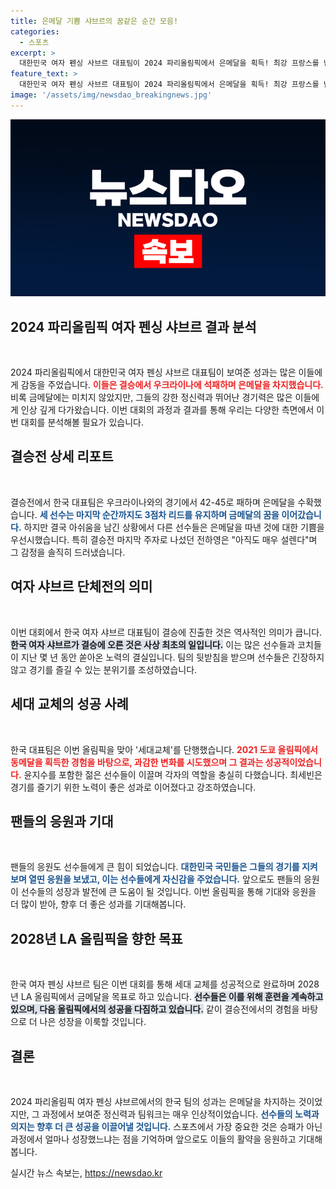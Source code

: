 ```yaml
---
title: 은메달 기쁨 샤브르의 꿈같은 순간 모음!
categories:
  - 스포츠
excerpt: >
  대한민국 여자 펜싱 사브르 대표팀이 2024 파리올림픽에서 은메달을 획득! 최강 프랑스를 넘고도 결승에서 아쉽게 석패했지만, 선수들은 기쁨과 도전의 의지를 잃지 않았다. 꿈같은 여정의 계속을 기대해보자!
feature_text: >
  대한민국 여자 펜싱 사브르 대표팀이 2024 파리올림픽에서 은메달을 획득! 최강 프랑스를 넘고도 결승에서 아쉽게 석패했지만, 선수들은 기쁨과 도전의 의지를 잃지 않았다. 꿈같은 여정의 계속을 기대해보자!
image: '/assets/img/newsdao_breakingnews.jpg'
---
```


<p><img src="/assets/img/newsdao_breakingnews.jpg" alt="flaretime 속보" /></p>

<h2 data-ke-size="size26">2024 파리올림픽 여자 펜싱 샤브르 결과 분석</h2>

<p data-ke-size="size16">&nbsp;</p>

<p>2024 파리올림픽에서 대한민국 여자 펜싱 샤브르 대표팀이 보여준 성과는 많은 이들에게 감동을 주었습니다. <b><span style="color: #ee2323;">이들은 결승에서 우크라이나에 석패하며 은메달을 차지했습니다.</span></b> 비록 금메달에는 미치지 않았지만, 그들의 강한 정신력과 뛰어난 경기력은 많은 이들에게 인상 깊게 다가왔습니다. 이번 대회의 과정과 결과를 통해 우리는 다양한 측면에서 이번 대회를 분석해볼 필요가 있습니다.</p>

<h2 data-ke-size="size26">결승전 상세 리포트</h2>

<p data-ke-size="size16">&nbsp;</p>

<p>결승전에서 한국 대표팀은 우크라이나와의 경기에서 42-45로 패하며 은메달을 수확했습니다. <b><span style="color: #1a5490;">세 선수는 마지막 순간까지도 3점차 리드를 유지하며 금메달의 꿈을 이어갔습니다.</span></b> 하지만 결국 아쉬움을 남긴 상황에서 다른 선수들은 은메달을 따낸 것에 대한 기쁨을 우선시했습니다. 특히 결승전 마지막 주자로 나섰던 전하영은 "아직도 매우 설렌다"며 그 감정을 솔직히 드러냈습니다.</p>

<h2 data-ke-size="size26">여자 샤브르 단체전의 의미</h2>

<p data-ke-size="size16">&nbsp;</p>

<p>이번 대회에서 한국 여자 샤브르 대표팀이 결승에 진출한 것은 역사적인 의미가 큽니다. <b><span style="background-color: #21538527;">한국 여자 샤브르가 결승에 오른 것은 사상 최초의 일입니다.</span></b> 이는 많은 선수들과 코치들이 지난 몇 년 동안 쏟아온 노력의 결실입니다. 팀의 뒷받침을 받으며 선수들은 긴장하지 않고 경기를 즐길 수 있는 분위기를 조성하였습니다.</p>

<h2 data-ke-size="size26">세대 교체의 성공 사례</h2>

<p data-ke-size="size16">&nbsp;</p>

<p>한국 대표팀은 이번 올림픽을 맞아 '세대교체'를 단행했습니다. <b><span style="color: #ee2323;">2021 도쿄 올림픽에서 동메달을 획득한 경험을 바탕으로, 과감한 변화를 시도했으며 그 결과는 성공적이었습니다.</span></b> 윤지수를 포함한 젊은 선수들이 이끌며 각자의 역할을 충실히 다했습니다. 최세빈은 경기를 즐기기 위한 노력이 좋은 성과로 이어졌다고 강조하였습니다.</p>

<h2 data-ke-size="size26">팬들의 응원과 기대</h2>

<p data-ke-size="size16">&nbsp;</p>

<p>팬들의 응원도 선수들에게 큰 힘이 되었습니다. <b><span style="color: #1a5490;">대한민국 국민들은 그들의 경기를 지켜보며 열띤 응원을 보냈고, 이는 선수들에게 자신감을 주었습니다.</span></b> 앞으로도 팬들의 응원이 선수들의 성장과 발전에 큰 도움이 될 것입니다. 이번 올림픽을 통해 기대와 응원을 더 많이 받아, 향후 더 좋은 성과를 기대해봅니다.</p>

<h2 data-ke-size="size26">2028년 LA 올림픽을 향한 목표</h2>

<p data-ke-size="size16">&nbsp;</p>

<p>한국 여자 펜싱 샤브르 팀은 이번 대회를 통해 세대 교체를 성공적으로 완료하며 2028년 LA 올림픽에서 금메달을 목표로 하고 있습니다. <b><span style="background-color: #21538527;">선수들은 이를 위해 훈련을 계속하고 있으며, 다음 올림픽에서의 성공을 다짐하고 있습니다.</span></b> 같이 결승전에서의 경험을 바탕으로 더 나은 성장을 이룩할 것입니다.</p>

<h2 data-ke-size="size26">결론</h2>

<p data-ke-size="size16">&nbsp;</p>

<p>2024 파리올림픽 여자 펜싱 샤브르에서의 한국 팀의 성과는 은메달을 차지하는 것이었지만, 그 과정에서 보여준 정신력과 팀워크는 매우 인상적이었습니다. <b><span style="color: #1a5490;">선수들의 노력과 의지는 향후 더 큰 성공을 이끌어낼 것입니다.</span></b> 스포츠에서 가장 중요한 것은 승패가 아닌 과정에서 얼마나 성장했느냐는 점을 기억하며 앞으로도 이들의 활약을 응원하고 기대해봅니다.</p>
실시간 뉴스 속보는, <a href="https://newsdao.kr" rel="dofollow">https://newsdao.kr</a>


